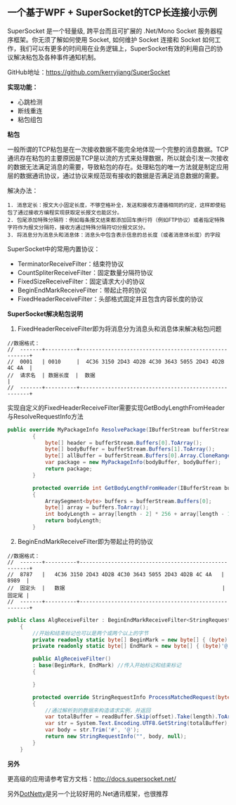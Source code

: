 ## 一个基于WPF + SuperSocket的TCP长连接小示例

SuperSocket 是一个轻量级, 跨平台而且可扩展的 .Net/Mono Socket 服务器程序框架。你无须了解如何使用 Socket, 如何维护 Socket 连接和 Socket 如何工作，我们可以有更多的时间用在业务逻辑上，SuperSocket有效的利用自己的协议解决粘包及各种事件通知机制。

GitHub地址：https://github.com/kerryjiang/SuperSocket

**实现功能：**

- 心跳检测
- 断线重连
- 粘包组包

**粘包**

一般所谓的TCP粘包是在一次接收数据不能完全地体现一个完整的消息数据。TCP通讯存在粘包的主要原因是TCP是以流的方式来处理数据，所以就会引发一次接收的数据无法满足消息的需要，导致粘包的存在。处理粘包的唯一方法就是制定应用层的数据通讯协议，通过协议来规范现有接收的数据是否满足消息数据的需要。

解决办法：

```
1. 消息定长：报文大小固定长度，不够空格补全，发送和接收方遵循相同的约定，这样即使粘包了通过接收方编程实现获取定长报文也能区分。
2. 包尾添加特殊分隔符：例如每条报文结束都添加回车换行符（例如FTP协议）或者指定特殊字符作为报文分隔符，接收方通过特殊分隔符切分报文区分。
3. 将消息分为消息头和消息体：消息头中包含表示信息的总长度（或者消息体长度）的字段
```

SuperSocket中的常用内置协议：

- TerminatorReceiveFilter：结束符协议
- CountSpliterReceiveFilter：固定数量分隔符协议
- FixedSizeReceiveFilter：固定请求大小的协议
- BeginEndMarkReceiveFilter：带起止符的协议
- FixedHeaderReceiveFilter：头部格式固定并且包含内容长度的协议

**SuperSocket解决粘包说明**

1. FixedHeaderReceiveFilter即为将消息分为消息头和消息体来解决粘包问题

```
//数据格式：
//  -------+----------+------------------------------------------------------+
//  0001   | 0010     |  4C36 3150 2D43 4D2B 4C30 3643 5055 2D43 4D2B 4C 4A  |
//  请求名  | 数据长度  |  数据                                                 |
//  -------+----------+------------------------------------------------------+
```

实现自定义的FixedHeaderReceiveFilter需要实现GetBodyLengthFromHeader与ResolveRequestInfo方法

```c#
public override MyPackageInfo ResolvePackage(IBufferStream bufferStream)
        {
            byte[] header = bufferStream.Buffers[0].ToArray();
            byte[] bodyBuffer = bufferStream.Buffers[1].ToArray();
            byte[] allBuffer = bufferStream.Buffers[0].Array.CloneRange(0, (int)bufferStream.Length);           
            var package = new MyPackageInfo(bodyBuffer, bodyBuffer);
            return package;
        }

        protected override int GetBodyLengthFromHeader(IBufferStream bufferStream, int length)
        {
            ArraySegment<byte> buffers = bufferStream.Buffers[0];
            byte[] array = buffers.ToArray();
            int bodyLength = array[length - 2] * 256 + array[length - 1];
            return bodyLength;
        }
```



2. BeginEndMarkReceiveFilter即为带起止符的协议

```
//数据格式：
//  -------+----------+------------------------------------------------------+
//  8787   |   4C36 3150 2D43 4D2B 4C30 3643 5055 2D43 4D2B 4C 4A   |  8989  |
//  固定头  |   数据                                                  |  固定尾 |
//  -------+----------+------------------------------------------------------+
```

```c#
public class AlgReceiveFilter : BeginEndMarkReceiveFilter<StringRequestInfo>
    {
        //开始和结束标记也可以是两个或两个以上的字节
        private readonly static byte[] BeginMark = new byte[] { (byte)'#' };
        private readonly static byte[] EndMark = new byte[] { (byte)'@' };

        public AlgReceiveFilter()
        : base(BeginMark, EndMark) //传入开始标记和结束标记
        {

        }

        protected override StringRequestInfo ProcessMatchedRequest(byte[] readBuffer, int offset, int length)
        {
            //通过解析到的数据来构造请求实例，并返回
            var totalBuffer = readBuffer.Skip(offset).Take(length).ToArray();
            var str = System.Text.Encoding.UTF8.GetString(totalBuffer);
            var body = str.Trim('#', '@');
            return new StringRequestInfo("", body, null);
        }
    }
```

**另外**

更高级的应用请参考官方文档：http://docs.supersocket.net/

另外[DotNetty](https://github.com/tangming579/DotNettySample)是另一个比较好用的.Net通讯框架，也很推荐